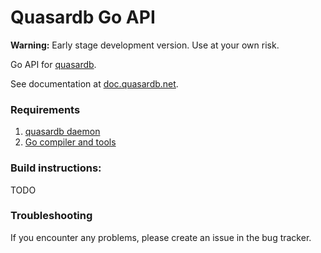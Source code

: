 Quasardb Go API
=================

**Warning:** Early stage development version. Use at your own risk.

Go API for [quasardb](https://www.quasardb.net/).

See documentation at [doc.quasardb.net](https://doc.quasardb.net/2.0.0/api/java.html).

### Requirements

1. [quasardb daemon](https://download.quasardb.net/quasardb/)
1. [Go compiler and tools](https://golang.org/)

### Build instructions:

TODO

### Troubleshooting

If you encounter any problems, please create an issue in the bug tracker.
